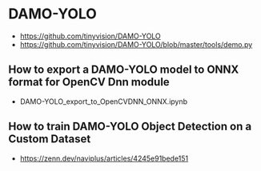 # DAMO-YOLO

- <https://github.com/tinyvision/DAMO-YOLO>
- <https://github.com/tinyvision/DAMO-YOLO/blob/master/tools/demo.py>

## How to export a DAMO-YOLO model to ONNX format for OpenCV Dnn module

- DAMO-YOLO_export_to_OpenCVDNN_ONNX.ipynb

## How to train DAMO-YOLO Object Detection on a Custom Dataset

- <https://zenn.dev/naviplus/articles/4245e91bede151>
